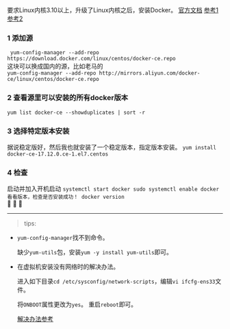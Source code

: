 要求Linux内核3.10以上，升级了Linux内核之后，安装Docker。
[官方文档](https://docs.docker-cn.com/)
[参考1](https://www.cnblogs.com/yufeng218/p/8370670.html)
[参考2](https://www.cnblogs.com/liuxiutianxia/p/8857141.html)

### 1 添加源
` yum-config-manager --add-repo https://download.docker.com/linux/centos/docker-ce.repo`  
这块可以换成国内的源，比如老马的  
`yum-config-manager --add-repo http://mirrors.aliyun.com/docker-ce/linux/centos/docker-ce.repo`

### 2 查看源里可以安装的所有docker版本
`yum list docker-ce --showduplicates | sort -r`

### 3 选择特定版本安装
据说稳定版好，然后我也就安装了一个稳定版本，指定版本安装。
`yum install docker-ce-17.12.0.ce-1.el7.centos`


### 4 检查
启动并加入开机启动
`
systemctl start docker
sudo systemctl enable docker
看看版本，检查是否安装成功！
docker version  
`  
:dog: :dog: :dog:

---
> tips:  

- `yum-config-manager`找不到命令。

  缺少`yum-utils`包，安装`yum -y install yum-utils`即可。

- 在虚拟机安装没有网络时的解决办法。

  进入如下目录`cd /etc/sysconfig/network-scripts`，编辑`vi ifcfg-ens33`文件。

  将`ONBOOT`属性更改为`yes`。
  重启`reboot`即可。

  [解决办法参考](https://blog.csdn.net/weixin_44603091/article/details/96297867)  

